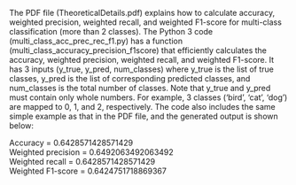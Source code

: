 The PDF file (TheoreticalDetails.pdf) explains how to calculate accuracy, weighted precision, weighted recall, and weighted F1-score for multi-class classification (more than 2 classes). The Python 3 code (multi_class_acc_prec_rec_f1.py) has a function (multi_class_accuracy_precision_f1score) that efficiently calculates the accuracy, weighted precision, weighted recall, and weighted F1-score. It has 3 inputs (y_true, y_pred, num_classes) where y_true is the list of true classes, y_pred is the list of corresponding predicted classes, and num_classes is the total number of classes. Note that y_true and y_pred must contain only whole numbers. For example, 3 classes (‘bird’, ‘cat’, ‘dog’) are mapped to 0, 1, and 2, respectively. The code also includes the same simple example as that in the PDF file, and the generated output is shown below:

Accuracy = 0.6428571428571429<br />
Weighted precision = 0.6492063492063492<br />
Weighted recall = 0.6428571428571429<br />
Weighted F1-score = 0.6424751718869367<br />

